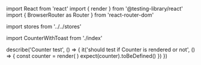 import React from 'react'
import { render } from '@testing-library/react'
import { BrowserRouter as Router } from 'react-router-dom'

import stores from '../../stores'

import CounterWithToast from './index'

describe('Counter test', () => {
it('should test if Counter is rendered or not', () => {
const counter = render(
<Router>
<CounterWithToast counterStore={stores.counterStore} />
</Router>
)
expect(counter).toBeDefined()
})
})
